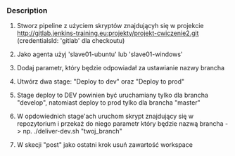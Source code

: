 ### Description ###

1. Stworz pipeline z użyciem skryptów znajdującyh się w projekcie http://gitlab.jenkins-training.eu:projekty/projekt-cwiczenie2.git (credentialsId: 'gitlab' dla checkoutu)

2. Jako agenta użyj 'slave01-ubuntu' lub 'slave01-windows'

3. Dodaj parametr, który będzie odpowiadał za ustawianie nazwy brancha

4. Utwórz dwa stage: "Deploy to dev" oraz "Deploy to prod"

5. Stage deploy to DEV powinien być uruchamiany tylko dla brancha "develop", natomiast deploy to prod tylko dla brancha "master"

6. W opdowiednich stage'ach uruchom skrypt znajdujący się w repozytorium i przekaż do niego parametr który będzie nazwą brancha -> np. ./deliver-dev.sh 
"twoj_branch"

7. W skecji "post" jako ostatni krok usuń zawartość workspace 